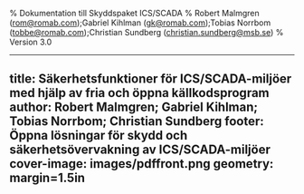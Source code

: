 % Dokumentation till Skyddspaket ICS/SCADA
% Robert Malmgren (rom@romab.com);Gabriel Kihlman (gk@romab.com);Tobias Norrbom (tobbe@romab.com);Christian Sundberg (christian.sundberg@msb.se)
% Version 3.0


---
title: Säkerhetsfunktioner för ICS/SCADA-miljöer med hjälp av fria och öppna källkodsprogram
author: Robert Malmgren; Gabriel Kihlman; Tobias Norrbom; Christian Sundberg
footer: Öppna lösningar för skydd och säkerhetsövervakning av ICS/SCADA-miljöer
cover-image: images/pdffront.png
geometry: margin=1.5in
---
